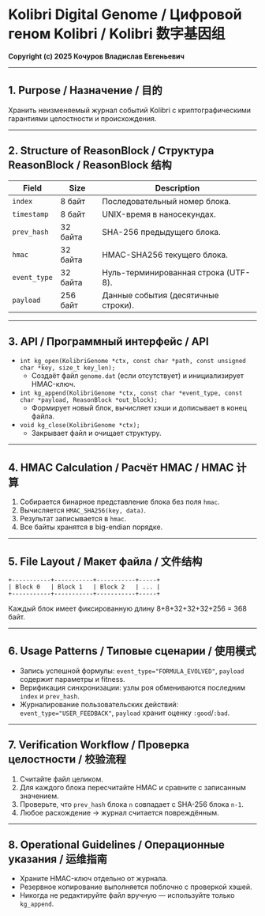 # Kolibri Digital Genome / Цифровой геном Kolibri / Kolibri 数字基因组

**Copyright (c) 2025 Кочуров Владислав Евгеньевич**

---

## 1. Purpose / Назначение / 目的

Хранить неизменяемый журнал событий Kolibri с криптографическими гарантиями целостности и происхождения.

---

## 2. Structure of ReasonBlock / Структура ReasonBlock / ReasonBlock 结构

| Field | Size | Description |
|-------|------|-------------|
| `index` | 8 байт | Последовательный номер блока. |
| `timestamp` | 8 байт | UNIX-время в наносекундах. |
| `prev_hash` | 32 байта | SHA-256 предыдущего блока. |
| `hmac` | 32 байта | HMAC-SHA256 текущего блока. |
| `event_type` | 32 байта | Нуль-терминированная строка (UTF-8). |
| `payload` | 256 байт | Данные события (десятичные строки). |

---

## 3. API / Программный интерфейс / API

- `int kg_open(KolibriGenome *ctx, const char *path, const unsigned char *key, size_t key_len);`
  - Создаёт файл `genome.dat` (если отсутствует) и инициализирует HMAC-ключ.
- `int kg_append(KolibriGenome *ctx, const char *event_type, const char *payload, ReasonBlock *out_block);`
  - Формирует новый блок, вычисляет хэши и дописывает в конец файла.
- `void kg_close(KolibriGenome *ctx);`
  - Закрывает файл и очищает структуру.

---

## 4. HMAC Calculation / Расчёт HMAC / HMAC 计算

1. Собирается бинарное представление блока без поля `hmac`.
2. Вычисляется `HMAC_SHA256(key, data)`.
3. Результат записывается в `hmac`.
4. Все байты хранятся в big-endian порядке.

---

## 5. File Layout / Макет файла / 文件结构

```
+-----------+-----------+-----------+-----+
| Block 0   | Block 1   | Block 2   | ... |
+-----------+-----------+-----------+-----+
```

Каждый блок имеет фиксированную длину 8+8+32+32+32+256 = 368 байт.

---

## 6. Usage Patterns / Типовые сценарии / 使用模式

- Запись успешной формулы: `event_type="FORMULA_EVOLVED"`, `payload` содержит параметры и fitness.
- Верификация синхронизации: узлы роя обмениваются последним `index` и `prev_hash`.
- Журналирование пользовательских действий: `event_type="USER_FEEDBACK"`, `payload` хранит оценку `:good`/`:bad`.

---

## 7. Verification Workflow / Проверка целостности / 校验流程

1. Считайте файл целиком.
2. Для каждого блока пересчитайте HMAC и сравните с записанным значением.
3. Проверьте, что `prev_hash` блока `n` совпадает с SHA-256 блока `n-1`.
4. Любое расхождение → журнал считается повреждённым.

---

## 8. Operational Guidelines / Операционные указания / 运维指南

- Храните HMAC-ключ отдельно от журнала.
- Резервное копирование выполняется поблочно с проверкой хэшей.
- Никогда не редактируйте файл вручную — используйте только `kg_append`.

